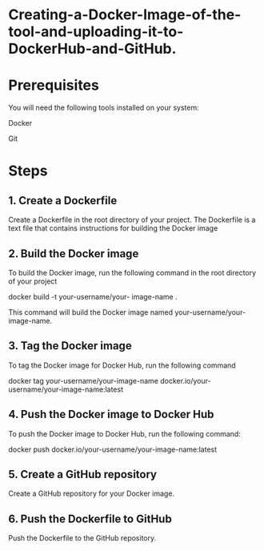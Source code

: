 # Creating-a-Docker-Image-of-the-tool-and-uploading-it-to-DockerHub-and-GitHub.

# Prerequisites
You will need the following tools installed on your system:

Docker

Git

# Steps  

## 1. Create a Dockerfile

Create a Dockerfile in the root directory of your project. The Dockerfile is a text file that contains instructions for building the Docker image

## 2. Build the Docker image

To build the Docker image, run the following command in the root directory of your project

docker build -t your-username/your-  image-name .

This command will build the Docker image named your-username/your-image-name.

## 3. Tag the Docker image

To tag the Docker image for Docker Hub, run the following command

docker tag your-username/your-image-name docker.io/your-username/your-image-name:latest

## 4. Push the Docker image to Docker Hub

To push the Docker image to Docker Hub, run the following command:

docker push docker.io/your-username/your-image-name:latest

## 5. Create a GitHub repository

Create a GitHub repository for your Docker image.


## 6. Push the Dockerfile to GitHub

Push the Dockerfile to the GitHub repository.

